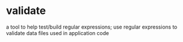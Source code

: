 # validate
a tool to help test/build regular expressions; use regular expressions to validate data files used in application code
